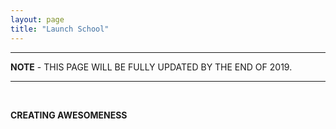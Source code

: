 ```yaml
---
layout: page
title: "Launch School"
---
```


<hr>
<p><strong>NOTE</strong> - THIS PAGE WILL BE FULLY UPDATED BY THE END OF 2019.</p>
<hr>

<br>

__CREATING AWESOMENESS__
